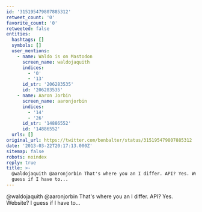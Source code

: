 ```yaml
---
id: '315195479807885312'
retweet_count: '0'
favorite_count: '0'
retweeted: false
entities:
  hashtags: []
  symbols: []
  user_mentions:
    - name: Waldo is on Mastodon
      screen_name: waldojaquith
      indices:
        - '0'
        - '13'
      id_str: '206283535'
      id: '206283535'
    - name: Aaron Jorbin
      screen_name: aaronjorbin
      indices:
        - '14'
        - '26'
      id_str: '14886552'
      id: '14886552'
  urls: []
original_url: https://twitter.com/benbalter/status/315195479807885312
date: '2013-03-22T20:17:13.000Z'
sitemap: false
robots: noindex
reply: true
title: >-
  @waldojaquith @aaronjorbin That's where you an I differ. API? Yes. Website? I
  guess if I have to...
---
```


@waldojaquith @aaronjorbin That's where you an I differ. API? Yes. Website? I guess if I have to...